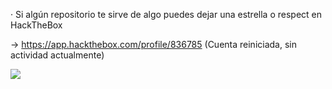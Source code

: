 · Si algún repositorio te sirve de algo puedes dejar una estrella o respect en HackTheBox

-> https://app.hackthebox.com/profile/836785 (Cuenta reiniciada, sin actividad actualmente)

<img src="https://raw.githubusercontent.com/GatoGamer1155/imagenes-repositorios/main/profile.png">
